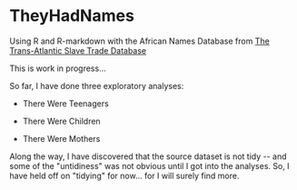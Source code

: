 # TheyHadNames

Using R and R-markdown with the African Names Database from [The Trans-Atlantic Slave Trade Database](http://www.slavevoyages.org/tast/index.faces)

This is work in progress...

So far, I have done three exploratory analyses:  

* There Were Teenagers  

* There Were Children  

* There Were Mothers
  
  
Along the way, I have discovered that the source dataset is not tidy -- and some of the "untidiness" was not obvious until I got into the analyses. So, I have held off on "tidying" for now... for I will surely find more.  
  



